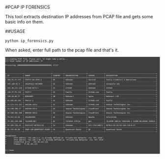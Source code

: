 #PCAP IP FORENSICS

This tool extracts destination IP addresses from PCAP file and gets some basic info on them.

##USAGE

	python ip_forensics.py

When asked, enter full path to the pcap file and that's it.

![ip_forensics.png](https://github.com/dejanlevaja/pcap_ip_forensics/blob/master/ip_forensics.png  "ip_forensics.png")
